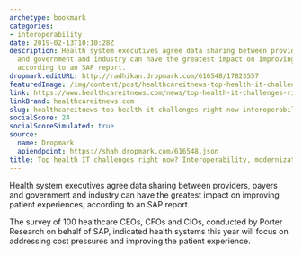 ```yaml
---
archetype: bookmark
categories:
- interoperability
date: 2019-02-13T10:10:28Z
description: Health system executives agree data sharing between providers, payers
  and government and industry can have the greatest impact on improving patient experiences,
  according to an SAP report.
dropmark.editURL: http://radhikan.dropmark.com/616548/17823557
featuredImage: /img/content/post/healthcareitnews-top-health-it-challenges-right-now-interoperability-modernization.jpg
link: https://www.healthcareitnews.com/news/top-health-it-challenges-right-now-interoperability-modernization
linkBrand: healthcareitnews.com
slug: healthcareitnews-top-health-it-challenges-right-now-interoperability-modernization
socialScore: 24
socialScoreSimulated: true
source:
  name: Dropmark
  apiendpoint: https://shah.dropmark.com/616548.json
title: Top health IT challenges right now? Interoperability, modernization
---
```

Health system executives agree data sharing between providers, payers and government and industry can have the greatest impact on improving patient experiences, according to an SAP report.

The survey of 100 healthcare CEOs, CFOs and CIOs, conducted by Porter Research on behalf of SAP, indicated health systems this year will focus on addressing cost pressures and improving the patient experience.

